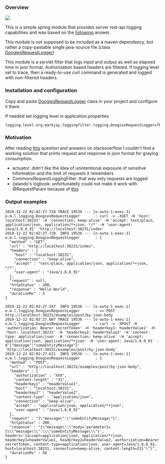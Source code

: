 ### Overview

![](https://github.com/mark-jay/logging-filter/workflows/JavaCI/badge.svg)

This is a simple spring module that provides server rest-api logging capabilities and was based on the [following](https://stackoverflow.com/a/42023374) answer.

This module is not supposed to be included as a maven dependency, but rather a copy-pastable single java-source file.(class [DoogiesRequestLogger](src/main/java/org/markjay/loggingfilter/logging/DoogiesRequestLogger.java))

This module is a servlet filter that logs input and output as well as elapsed time in json format.
Authorization based headers are filtered.
If logging level set to trace, then a ready-to-use curl command is generated and logged with non-filtered headers.

### Installation and configuration

Copy and paste [DoogiesRequestLogger](src/main/java/org/markjay/loggingfilter/logging/DoogiesRequestLogger.java) class in your project and configure it there

If needed set logging level in application.properties
```
logging.level.org.markjay.loggingfilter.logging.DoogiesRequestLogger=TRACE
```

### Motivation

After reading [this](https://stackoverflow.com/questions/33744875/spring-boot-how-to-log-all-requests-and-responses-with-exceptions-in-single-pl)
question and answers on stackoverflow I couldn't find a working solution that prints request and response in json format for graylog consumption.

 - actuator: didn't like the idea of unintentional exposure of sensitive information and the limit of requests it remembers  
 - CommonsRequestLoggingFilter: that way only requests are logged
 - zalando's logbook: unfortunatelly could not make it work with @RequestParam because of [this](https://github.com/zalando/logbook/issues/94)

### Output examples

```
2019-12-22 02:02:27.718 TRACE 19536 --- [o-auto-1-exec-3] o.m.l.logging.DoogiesRequestLogger       : curl -v -XGET -H 'host: localhost:38231' -H 'connection: keep-alive' -H 'accept: text/plain, application/json, application/*+json, */*' -H 'user-agent: Java/1.8.0_91' 'http://localhost:38231/index'
2019-12-22 02:02:27.720  INFO 19536 --- [o-auto-1-exec-3] o.m.l.logging.DoogiesRequestLogger       : {
  "method" : "GET",
  "url" : "http://localhost:38231/index",
  "headers" : {
    "host" : "localhost:38231",
    "connection" : "keep-alive",
    "accept" : "text/plain, application/json, application/*+json, */*",
    "user-agent" : "Java/1.8.0_91"
  },
  "request" : null,
  "httpStatus" : 200,
  "response" : "Hello World",
  "durationMs" : 3
}

```

```
2019-12-22 02:02:27.547  INFO 19536 --- [o-auto-1-exec-1] o.m.l.logging.DoogiesRequestLogger       : => POST http://localhost:38231/examples/post/by-json-body
2019-12-22 02:02:27.607 TRACE 19536 --- [o-auto-1-exec-1] o.m.l.logging.DoogiesRequestLogger       : curl -v -XPOST -H 'authorization: Bearer secretToken' -H 'headerkey1: headerValue1' -H 'host: localhost:38231' -H 'headerkey2: headerValue2' -H 'content-type: application/json' -H 'connection: keep-alive' -H 'accept: application/json, application/*+json' -H 'user-agent: Java/1.8.0_91' -d'{"message":"someEntityMessage"}' 'http://localhost:38231/examples/post/by-json-body'
2019-12-22 02:02:27.621  INFO 19536 --- [o-auto-1-exec-1] o.m.l.logging.DoogiesRequestLogger       : {
  "method" : "POST",
  "url" : "http://localhost:38231/examples/post/by-json-body",
  "headers" : {
    "authorization" : "XXX",
    "content-length" : "31",
    "headerkey1" : "headerValue1",
    "host" : "localhost:38231",
    "headerkey2" : "headerValue2",
    "content-type" : "application/json",
    "connection" : "keep-alive",
    "accept" : "application/json, application/*+json",
    "user-agent" : "Java/1.8.0_91"
  },
  "request" : "{\"message\":\"someEntityMessage\"}",
  "httpStatus" : 200,
  "response" : "{\"message\":\"body='parameter1={\\\"message\\\":\\\"someEntityMessage\\\"}', headers='{accept=application/json, application/*+json, headerkey1=headerValue1, headerkey2=headerValue2, authorization=Bearer secretToken, content-type=application/json, user-agent=Java/1.8.0_91, host=localhost:38231, connection=keep-alive, content-length=31}'\"}",
  "durationMs" : 58
}
```